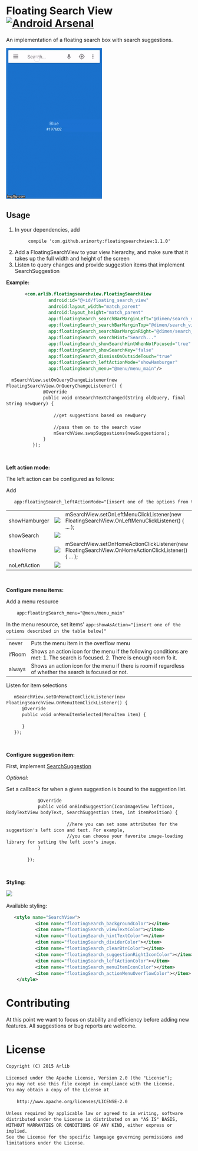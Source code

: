 Floating Search View [![Android Arsenal](https://img.shields.io/badge/Android%20Arsenal-Floating%20Search%20View-green.svg?style=true)](https://android-arsenal.com/details/1/2842)
=============

An implementation of a floating search box with search suggestions.

![Alt text](/images/vf353.gif)

Usage
-----

1. In your dependencies, add
    ```
         compile 'com.github.arimorty:floatingsearchview:1.1.0'
    ```
2. Add a FloatingSearchView to your view hierarchy, and make sure that it takes
   up the full width and height of the screen   
3. Listen to query changes and provide suggestion items that implement SearchSuggestion

**Example:**

```xml
       <com.arlib.floatingsearchview.FloatingSearchView
                android:id="@+id/floating_search_view"
                android:layout_width="match_parent"
                android:layout_height="match_parent"
                app:floatingSearch_searchBarMarginLeft="@dimen/search_view_inset"
                app:floatingSearch_searchBarMarginTop="@dimen/search_view_inset"
                app:floatingSearch_searchBarMarginRight="@dimen/search_view_inset"
                app:floatingSearch_searchHint="Search..."
                app:floatingSearch_showSearchHintWhenNotFocused="true"
                app:floatingSearch_showSearchKey="false"
                app:floatingSearch_dismissOnOutsideTouch="true"
                app:floatingSearch_leftActionMode="showHamburger"
                app:floatingSearch_menu="@menu/menu_main"/>
```

```
  mSearchView.setOnQueryChangeListener(new FloatingSearchView.OnQueryChangeListener() {
              @Override
              public void onSearchTextChanged(String oldQuery, final String newQuery) {

                  //get suggestions based on newQuery

                  //pass them on to the search view
                  mSearchView.swapSuggestions(newSuggestions);
              }
          });
```
<br/>

**Left action mode:**

The left action can be configured as follows:

Add 
```xml
   app:floatingSearch_leftActionMode="[insert one of the options from table below]"
```

<table>
    <tr>
        <td>showHamburger</td>
        <td><img src="https://github.com/arimorty/floatingsearchview/blob/develop/images/vf2oi.gif"/></td>
        <td>          
           mSearchView.setOnLeftMenuClickListener(new FloatingSearchView.OnLeftMenuClickListener() { ... );         
        </td>
    </tr>
    <tr>
       <td>showSearch</td>
        <td><img src="https://github.com/arimorty/floatingsearchview/blob/develop/images/vf91i.gif"/></td>        
    </tr>
    <tr>
        <td>showHome</td>
        <td><img src="https://github.com/arimorty/floatingsearchview/blob/develop/images/vf9cp.gif"/></td>
        <td>          
             mSearchView.setOnHomeActionClickListener(new FloatingSearchView.OnHomeActionClickListener() { ... );         
        </td>
    </tr>
    <tr>
        <td>noLeftAction</td>
        <td><img src="https://github.com/arimorty/floatingsearchview/blob/develop/images/vf2ii.gif"/></td>
    </tr>
</table>

<br/>

**Configure menu items:**

Add a menu resource
```xml
    app:floatingSearch_menu="@menu/menu_main"
```

In the menu resource, set items' ```app:showAsAction="[insert one of the options described in the table below]"```

<table>
    <tr>
        <td>never</td>
        <td>Puts the menu item in the overflow menu</td>
    </tr>
    <tr>
       <td>ifRoom</td>
       <td>Shows an action icon for the menu if the following conditions are met:
       1. The search is focused.
       2. There is enough room fo it.
       </td>
    </tr>
    <tr>
        <td>always</td>
        <td>Shows an action icon for the menu if there is room if regardless of whether the search is focused or not.
        </td>
    </tr>   
</table>

Listen for item selections 
```  
   mSearchView.setOnMenuItemClickListener(new FloatingSearchView.OnMenuItemClickListener() {
      @Override
      public void onMenuItemSelected(MenuItem item) {                  
            
      }
   });
```

<br/>


**Configure suggestion item:**

First, implement [SearchSuggestion](https://github.com/arimorty/floatingsearchview/blob/master/library/src/main/java/com/arlib/floatingsearchview/suggestions/model/SearchSuggestion.java) 

<i>Optional</i>:

Set a callback for when a given suggestion is bound to the suggestion list.

```mSearchView.setOnBindSuggestionCallback(new SearchSuggestionsAdapter.OnBindSuggestionCallback() {
            @Override
            public void onBindSuggestion(IconImageView leftIcon, BodyTextView bodyText, SearchSuggestion item, int itemPosition) {

                       //here you can set some attributes for the suggestion's left icon and text. For example,
                       //you can choose your favorite image-loading library for setting the left icon's image. 
            }

        });
``` 

<br/>

**Styling:**

<img src="https://github.com/arimorty/floatingsearchview/blob/develop/images/device-2015-12-08-123103.png"/>


Available styling:

```xml
   <style name="SearchView">
           <item name="floatingSearch_backgroundColor"></item>
           <item name="floatingSearch_viewTextColor"></item>
           <item name="floatingSearch_hintTextColor"></item>
           <item name="floatingSearch_dividerColor"></item>
           <item name="floatingSearch_clearBtnColor"></item>
           <item name="floatingSearch_suggestionRightIconColor"></item>
           <item name="floatingSearch_leftActionColor"></item>
           <item name="floatingSearch_menuItemIconColor"></item>
           <item name="floatingSearch_actionMenuOverflowColor"></item>
    </style>
```


Contributing
============

At this point we want to focus on stability and efficiency before adding new features. All suggestions
or bug reports are welcome.

License
=======

    Copyright (C) 2015 Arlib

    Licensed under the Apache License, Version 2.0 (the "License");
    you may not use this file except in compliance with the License.
    You may obtain a copy of the License at

        http://www.apache.org/licenses/LICENSE-2.0

    Unless required by applicable law or agreed to in writing, software
    distributed under the License is distributed on an "AS IS" BASIS,
    WITHOUT WARRANTIES OR CONDITIONS OF ANY KIND, either express or implied.
    See the License for the specific language governing permissions and
    limitations under the License.
